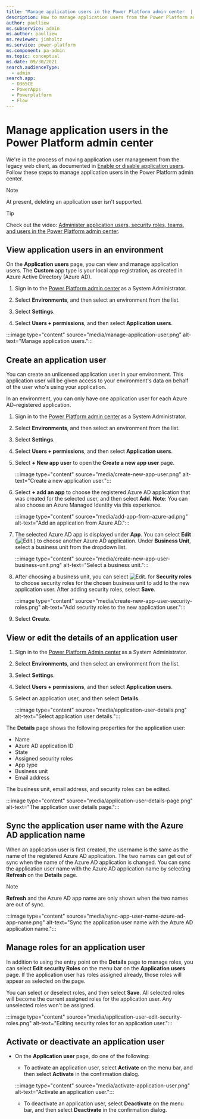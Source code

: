 ```yaml
---
title: "Manage application users in the Power Platform admin center  | MicrosoftDocs"
description: How to manage application users from the Power Platform admin center  
author: paulliew
ms.subservice: admin
ms.author: paulliew
ms.reviewer: jimholtz
ms.service: power-platform
ms.component: pa-admin
ms.topic: conceptual
ms.date: 09/30/2021
search.audienceType: 
  - admin
search.app:
  - D365CE
  - PowerApps
  - Powerplatform
  - Flow
---
```

# Manage application users in the Power Platform admin center

We're in the process of moving application user management from the legacy web client, as documented in [Enable or disable application users](create-users.md#enable-or-disable-user-accounts). Follow these steps to manage application users in the Power Platform admin center.

> [!NOTE]
> At present, deleting an application user isn't supported.

> [!TIP]
> Check out the video: [Administer application users, security roles, teams, and users in the Power Platform admin center](https://www.microsoft.com/videoplayer/embed/RWJBr8).

## View application users in an environment 

On the **Application users** page, you can view and manage application users. The **Custom** app type is your local app registration, as created in Azure Active Directory (Azure AD).

1. Sign in to the [Power Platform admin center](https://admin.powerplatform.microsoft.com) as a System Administrator. 

2. Select **Environments**, and then select an environment from the list.

3. Select **Settings**.

4. Select **Users + permissions**, and then select **Application users**.

:::image type="content" source="media/manage-application-user.png" alt-text="Manage application users.":::

## Create an application user 

You can create an unlicensed application user in your environment. This application user will be given access to your environment's data on behalf of the user who's using your application. 

In an environment, you can only have one application user for each Azure AD&ndash;registered application.   

1. Sign in to the [Power Platform admin center](https://admin.powerplatform.microsoft.com) as a System Administrator. 

2. Select **Environments**, and then select an environment from the list.

3. Select **Settings**.

4. Select **Users + permissions**, and then select **Application users**.

5. Select **+ New app user** to open the **Create a new app user** page.

   :::image type="content" source="media/create-new-app-user.png" alt-text="Create a new application user.":::

6. Select **+ add an app** to choose the registered Azure AD application that was created for the selected user, and then select **Add**. **Note**: You can also choose an Azure Managed Identity via this experience.

   :::image type="content" source="media/add-app-from-azure-ad.png" alt-text="Add an application from Azure AD.":::

7. The selected Azure AD app is displayed under **App**. You can select **Edit** (![Edit.](media/edit-button.png)) to choose another Azure AD application. Under **Business Unit**, select a business unit from the dropdown list.  

   :::image type="content" source="media/create-new-app-user-business-unit.png" alt-text="Select a business unit.":::

8. After choosing a business unit, you can select ![Edit.](media/edit-button.png) for **Security roles** to choose security roles for the chosen business unit to add to the new application user. After adding security roles, select **Save**.

   :::image type="content" source="media/create-new-app-user-security-roles.png" alt-text="Add security roles to the new application user.":::

9. Select **Create**.

## View or edit the details of an application user 

1. Sign in to the [Power Platform Admin center](https://admin.powerplatform.microsoft.com) as a System Administrator. 

2. Select **Environments**, and then select an environment from the list.

3. Select **Settings**.

4. Select **Users + permissions**, and then select **Application users**.

5. Select an application user, and then select **Details**.

   :::image type="content" source="media/application-user-details.png" alt-text="Select application user details.":::

The **Details** page shows the following properties for the application user: 

- Name 
- Azure AD application ID
- State
- Assigned security roles 
- App type 
- Business unit
- Email address 
 
The business unit, email address, and security roles can be edited.

:::image type="content" source="media/application-user-details-page.png" alt-text="The application user details page.":::

## Sync the application user name with the Azure AD application name  

When an application user is first created, the username is the same as the name of the registered Azure AD application. The two names can get out of sync when the name of the Azure AD application is changed. You can sync the application user name with the Azure AD application name by selecting **Refresh** on the **Details** page. 

> [!NOTE]
> **Refresh** and the Azure AD app name are only shown when the two names are out of sync. 

:::image type="content" source="media/sync-app-user-name-azure-ad-app-name.png" alt-text="Sync the application user name with the Azure AD application name.":::

## Manage roles for an application user 

In addition to using the entry point on the **Details** page<!--note from editor: To match the reference in line 102 and in most places in the repo.--> to manage roles, you can select **Edit security Roles** on the menu bar on the **Application users** page. If the application user has roles assigned already, those roles will appear as selected on the page.

You can select or deselect roles, and then select **Save**.  All selected roles will become the current assigned roles for the application user. Any unselected roles won't be assigned.

:::image type="content" source="media/application-user-edit-security-roles.png" alt-text="Editing security roles for an application user.":::

## Activate or deactivate an application user 

- On the **Application user** page, do one of the following:

  - To activate an application user, select **Activate** on the menu bar, and then select **Activate** in the confirmation dialog.  

   :::image type="content" source="media/activate-application-user.png" alt-text="Activate an application user."::: 

  - To deactivate an application user, select **Deactivate** on the menu bar, and then select **Deactivate** in the confirmation dialog.  
